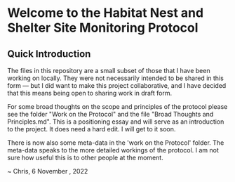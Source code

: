 # Welcome to the Habitat Nest and Shelter Site Monitoring Protocol

## Quick Introduction

The files in this repository are a small subset of those that I have been working on locally. They were not necessarily intended to be shared in this form — but I did want to make this project collaborative, and I have decided that this means being open to sharing work in draft form.

For some broad thoughts on the scope and principles of the protocol please see the folder "Work on the Protocol" and the file "Broad Thoughts and Principles.md". This is a positioning essay and will serve as an introduction to the project. It does need a hard edit. I will get to it soon.

There is now also some meta-data in the 'work on the Protocol' folder. The meta-data speaks to the more detailed workings of the protocol. I am not sure how useful this is to other people at the moment.

~ Chris, 6 November , 2022